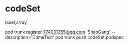 # codeSet
label,array

pod trunk register 774031355@qq.com 'ShaoGang' --description='DomeTest'
pod trunk push codeSet.podspec
